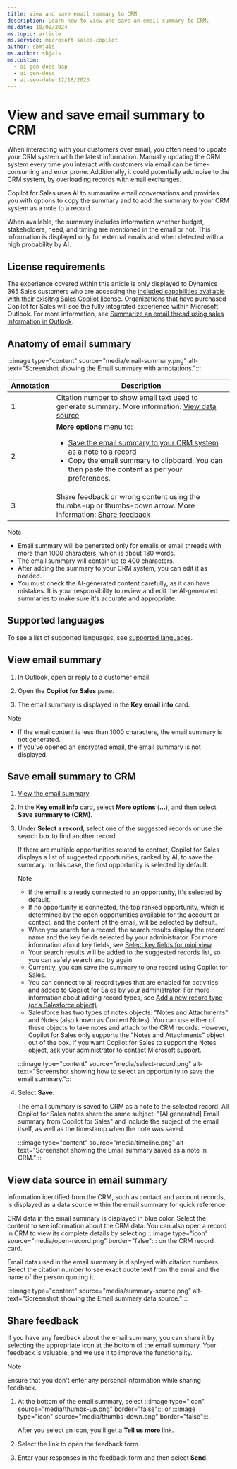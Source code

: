 ```yaml
---
title: View and save email summary to CRM
description: Learn how to view and save an email summary to CRM.
ms.date: 10/09/2024
ms.topic: article
ms.service: microsoft-sales-copilot
author: sbmjais
ms.author: shjais
ms.custom:
  - ai-gen-docs-bap
  - ai-gen-desc
  - ai-seo-date:12/18/2023
---
```


# View and save email summary to CRM

When interacting with your customers over email, you often need to update your CRM system with the latest information. Manually updating the CRM system every time you interact with customers via email can be time-consuming and error prone. Additionally, it could potentially add noise to the CRM system, by overloading records with email exchanges.

Copilot for Sales uses AI to summarize email conversations and provides you with options to copy the summary and to add the summary to your CRM system as a note to a record.

When available, the summary includes information whether budget, stakeholders, need, and timing are mentioned in the email or not. This information is displayed only for external emails and when detected with a high probability by AI.

## License requirements

The experience covered within this article is only displayed to Dynamics 365 Sales customers who are accessing the [included capabilities available with their exisitng Sales Copilot license](features-d365-users.md). Organizations that have purchased Copilot for Sales will see the fully integrated experience within Microsoft Outlook. For more information, see [Summarize an email thread using sales information in Outlook](email-summary-premium.md).

## Anatomy of email summary

:::image type="content" source="media/email-summary.png" alt-text="Screenshot showing the Email summary with annotations.":::

| Annotation | Description |
|------------|-------------|
| 1 | Citation number to show email text used to generate summary. More information: [View data source](#view-data-source-in-email-summary) |
| 2 | **More options** menu to: <ul><li>[Save the email summary to your CRM system as a note to a record](#save-email-summary-to-crm)</li><li>Copy the email summary to clipboard. You can then paste the content as per your preferences.</li></ul> |
| 3 | Share feedback or wrong content using the thumbs-up or thumbs-down arrow. More information: [Share feedback](#share-feedback) |

> [!NOTE]
> - Email summary will be generated only for emails or email threads with more than 1000 characters, which is about 180 words.
> - The email summary will contain up to 400 characters.
> - After adding the summary to your CRM system, you can edit it as needed.
> - You must check the AI-generated content carefully, as it can have mistakes. It is your responsibility to review and edit the AI-generated summaries to make sure it's accurate and appropriate.

## Supported languages

To see a list of supported languages, see [supported languages](supported-languages.md#ai-in-copilot-for-sales).

## View email summary

1. In Outlook, open or reply to a customer email.

1. Open the **Copilot for Sales** pane.

1. The email summary is displayed in the **Key email info** card.

> [!NOTE]
> - If the email content is less than 1000 characters, the email summary is not generated.
> - If you've opened an encrypted email, the email summary is not displayed.

## Save email summary to CRM

1. [View the email summary](#view-email-summary).

1. In the **Key email info** card, select **More options** (**...**), and then select **Save summary to (CRM)**.

1. Under **Select a record**, select one of the suggested records or use the search box to find another record.

   If there are multiple opportunities related to contact, Copilot for Sales displays a list of suggested opportunities, ranked by AI, to save the summary. In this case, the first opportunity is selected by default.

   > [!NOTE]
   > - If the email is already connected to an opportunity, it's selected by default.
   > - If no opportunity is connected, the top ranked opportunity, which is determined by the open opportunities available for the account or contact, and the content of the email, will be selected by default.
   > - When you search for a record, the search results display the record name and the key fields selected by your administrator. For more information about key fields, see [Select key fields for mini view](customize-forms-and-fields.md#select-key-fields-for-the-mini-view).
   > - Your search results will be added to the suggested records list, so you can safely search and try again.
   > - Currently, you can save the summary to one record using Copilot for Sales.
   > - You can connect to all record types that are enabled for activities and added to Copilot for Sales by your administrator. For more information about adding record types, see [Add a new record type (or a Salesforce object)](customize-forms-and-fields.md#add-a-new-record-type-or-a-salesforce-object).
   > - Salesforce has two types of notes objects: "Notes and Attachments" and Notes (also known as Content Notes). You can use either of these objects to take notes and attach to the CRM records. However, Copilot for Sales only supports the "Notes and Attachments" object out of the box. If you want Copilot for Sales to support the Notes object, ask your administrator to contact Microsoft support.

   :::image type="content" source="media/select-record.png" alt-text="Screenshot showing how to select an opportunity to save the email summary.":::

1. Select **Save**.

    The email summary is saved to CRM as a note to the selected record. All Copilot for Sales notes share the same subject: "[AI generated] Email summary from Copilot for Sales" and include the subject of the email itself, as well as the timestamp when the note was saved.

   :::image type="content" source="media/timeline.png" alt-text="Screenshot showing the Email summary saved as a note in CRM.":::

## View data source in email summary

Information identified from the CRM, such as contact and account records, is displayed as a data source within the email summary for quick reference.

CRM data in the email summary is displayed in blue color. Select the content to see information about the CRM data. You can also open a record in CRM to view its complete details by selecting :::image type="icon" source="media/open-record.png" border="false"::: on the CRM record card.

Email data used in the email summary is displayed with citation numbers. Select the citation number to see exact quote text from the email and the name of the person quoting it.

:::image type="content" source="media/summary-source.png" alt-text="Screenshot showing the Email summary data source.":::

## Share feedback

If you have any feedback about the email summary, you can share it by selecting the appropriate icon at the bottom of the email summary. Your feedback is valuable, and we use it to improve the functionality.

> [!NOTE]
> Ensure that you don't enter any personal information while sharing feedback.

1. At the bottom of the email summary, select :::image type="icon" source="media/thumbs-up.png" border="false"::: or :::image type="icon" source="media/thumbs-down.png" border="false":::.

   After you select an icon, you'll get a **Tell us more** link.

1. Select the link to open the feedback form.

1. Enter your responses in the feedback form and then select **Send**.
